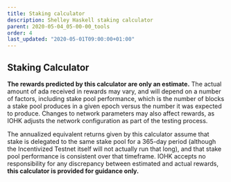 ```yaml
---
title: Staking calculator
description: Shelley Haskell staking calculator
parent: 2020-05-04_05-00-00_tools
order: 4
last_updated: "2020-05-01T09:00:00+01:00"
---
```

## Staking Calculator

__The rewards predicted by this calculator are only an estimate.__ The actual amount of ada received in rewards may vary, and will depend on a number of factors, including stake pool performance, which is the number of blocks a stake pool produces in a given epoch versus the number it was expected to produce. Changes to network parameters may also affect rewards, as IOHK adjusts the network configuration as part of the testing process.

The annualized equivalent returns given by this calculator assume that stake is delegated to the same stake pool for a 365-day period (although the Incentivized Testnet itself will not actually run that long), and that stake pool performance is consistent over that timeframe. IOHK accepts no responsibility for any discrepancy between estimated and actual rewards, __this calculator is provided for guidance only.__

<!-- include components/ShelleyHaskellStakingCalculator -->
